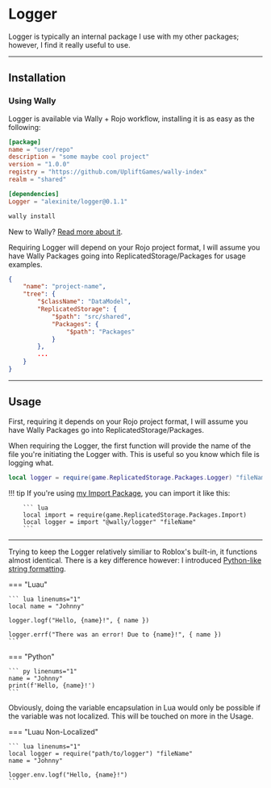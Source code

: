 # Logger

Logger is typically an internal package I use with my other packages; however, I find it really useful to use.

-----

## Installation

### Using Wally

Logger is available via Wally + Rojo workflow, installing it is as easy as the following:

``` toml title="wally.toml" hl_lines="9"
[package]
name = "user/repo"
description = "some maybe cool project"
version = "1.0.0"
registry = "https://github.com/UpliftGames/wally-index"
realm = "shared"

[dependencies]
Logger = "alexinite/logger@0.1.1"
```

``` ps1
wally install
```

New to Wally? [Read more about it](https://wally.run/).

Requiring Logger will depend on your Rojo project format, I will assume you have Wally Packages going into ReplicatedStorage/Packages for usage examples.

``` json title="default.project.json" hl_lines="7 8 9"
{
    "name": "project-name",
    "tree": {
        "$className": "DataModel",
        "ReplicatedStorage": {
            "$path": "src/shared",
            "Packages": {
                "$path": "Packages"
            }
        },
        ...
    }
}
```

-----

## Usage

First, requiring it depends on your Rojo project format, I will assume you have Wally Packages go into ReplicatedStorage/Packages.

When requiring the Logger, the first function will provide the name of the file you're initiating the Logger with. This is useful so you know which file is logging what.

``` lua
local logger = require(game.ReplicatedStorage.Packages.Logger) "fileName"
```

!!! tip
        If you're using [my Import Package](../import/), you can import it like this:

        ``` lua
        local import = require(game.ReplicatedStorage.Packages.Import)
        local logger = import "@wally/logger" "fileName"
        ```

-----

Trying to keep the Logger relatively similiar to Roblox's built-in, it functions almost identical. There is a key difference however: I introduced [Python-like string formatting](https://docs.python.org/3/tutorial/inputoutput.html#formatted-string-literals).

=== "Luau"

    ``` lua linenums="1"
    local name = "Johnny"

    logger.logf("Hello, {name}!", { name })

    logger.errf("There was an error! Due to {name}!", { name })
    ```

=== "Python"

    ``` py linenums="1"
    name = "Johnny"
    print(f'Hello, {name}!')
    ```

Obviously, doing the variable encapsulation in Lua would only be possible if the variable was not localized. This will be touched on more in the Usage.

=== "Luau Non-Localized"

    ``` lua linenums="1"
    local logger = require("path/to/logger") "fileName"
    name = "Johnny"

    logger.env.logf("Hello, {name}!")
    ```